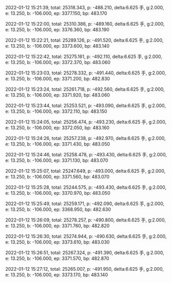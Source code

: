 2022-01-12 15:21:39, total: 25318.343, p: -488.210, delta:6.625 手, g:2.000, e: 13.250, b: -106.000, ep: 3377.150, bp: 483.170

2022-01-12 15:22:00, total: 25310.386, p: -489.160, delta:6.625 手, g:2.000, e: 13.250, b: -106.000, ep: 3376.360, bp: 483.190

2022-01-12 15:22:21, total: 25289.126, p: -491.520, delta:6.625 手, g:2.000, e: 13.250, b: -106.000, ep: 3373.600, bp: 483.140

2022-01-12 15:22:42, total: 25275.161, p: -492.110, delta:6.625 手, g:2.000, e: 13.250, b: -106.000, ep: 3372.370, bp: 483.060

2022-01-12 15:23:03, total: 25278.332, p: -491.440, delta:6.625 手, g:2.000, e: 13.250, b: -106.000, ep: 3371.200, bp: 482.830

2022-01-12 15:23:24, total: 25261.718, p: -492.560, delta:6.625 手, g:2.000, e: 13.250, b: -106.000, ep: 3371.920, bp: 483.060

2022-01-12 15:23:44, total: 25253.521, p: -493.090, delta:6.625 手, g:2.000, e: 13.250, b: -106.000, ep: 3372.110, bp: 483.150

2022-01-12 15:24:05, total: 25256.474, p: -493.230, delta:6.625 手, g:2.000, e: 13.250, b: -106.000, ep: 3372.050, bp: 483.160

2022-01-12 15:24:26, total: 25257.238, p: -492.970, delta:6.625 手, g:2.000, e: 13.250, b: -106.000, ep: 3371.430, bp: 483.050

2022-01-12 15:24:46, total: 25258.478, p: -493.430, delta:6.625 手, g:2.000, e: 13.250, b: -106.000, ep: 3371.130, bp: 483.070

2022-01-12 15:25:07, total: 25247.649, p: -493.000, delta:6.625 手, g:2.000, e: 13.250, b: -106.000, ep: 3371.560, bp: 483.070

2022-01-12 15:25:28, total: 25244.575, p: -493.430, delta:6.625 手, g:2.000, e: 13.250, b: -106.000, ep: 3370.970, bp: 483.050

2022-01-12 15:25:49, total: 25259.171, p: -492.090, delta:6.625 手, g:2.000, e: 13.250, b: -106.000, ep: 3368.950, bp: 482.630

2022-01-12 15:26:09, total: 25278.257, p: -490.800, delta:6.625 手, g:2.000, e: 13.250, b: -106.000, ep: 3371.760, bp: 482.820

2022-01-12 15:26:30, total: 25274.944, p: -490.630, delta:6.625 手, g:2.000, e: 13.250, b: -106.000, ep: 3373.610, bp: 483.030

2022-01-12 15:26:51, total: 25267.324, p: -491.390, delta:6.625 手, g:2.000, e: 13.250, b: -106.000, ep: 3371.570, bp: 482.870

2022-01-12 15:27:12, total: 25265.007, p: -491.950, delta:6.625 手, g:2.000, e: 13.250, b: -106.000, ep: 3373.170, bp: 483.140